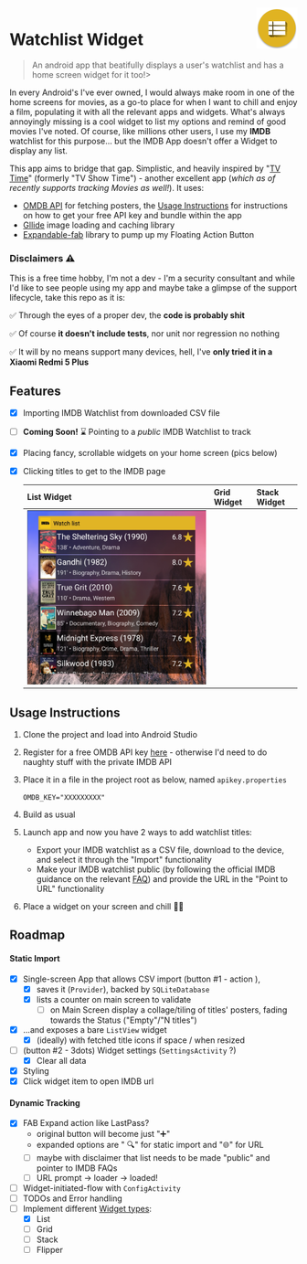 <img src="app/src/main/res/mipmap-hdpi/ic_launcher.png" align="right"/>

# Watchlist Widget

> An android app that beatifully displays a user's watchlist and has a home screen widget for it too!> 

In every Android's I've ever owned, I would always make room in one of the home screens for movies, as a go-to place for when I want to chill and enjoy a film, populating it with all the relevant apps and widgets. What's always annoyingly missing is a cool widget to list my options and remind of good movies I've noted. Of course, like millions other users, I use my **IMDB** watchlist for this purpose... but the IMDB App doesn't offer a Widget to display any list.

This app aims to bridge that gap. Simplistic, and heavily inspired by "[TV Time](https://www.tvtime.com/)" (formerly "TV Show Time") - another excellent app (*which as of recently supports tracking Movies as well!*). It uses:

* [OMDB API](http://www.omdbapi.com/) for fetching posters, the [Usage Instructions](#usage-instructions) for instructions on how to get your free API key and bundle within the app 
* [Gllide](https://github.com/bumptech/glide) image loading and caching library
* [Expandable-fab](https://github.com/nambicompany/expendable-fab) library to pump up my Floating Action Button



### Disclaimers :warning:

This is a free time hobby, I'm not a dev - I'm a security consultant and while I'd like to see people using my app and maybe take a glimpse of the support lifecycle, take this repo as it is:

:white_check_mark: Through the eyes of a proper dev, the **code is probably shit**

:white_check_mark: Of course **it doesn't include tests**, nor unit nor regression no nothing

:white_check_mark: It will by no means support many devices, hell, I've **only tried it in a Xiaomi Redmi 5 Plus** 

 





## Features

- [x] Importing IMDB Watchlist from downloaded CSV file

- [ ] **Coming Soon!** :hourglass: Pointing to a *public* IMDB Watchlist to track

- [x] Placing fancy, scrollable widgets on your home screen (pics below)

- [x] Clicking titles to get to the IMDB page

  | List Widget                 | Grid Widget | Stack Widget |
  | --------------------------- | ----------- | ------------ |
  | ![](listwidget-cropped.jpg) |             |              |

  



## Usage Instructions

1. Clone the project and load into Android Studio

2. Register for a free OMDB API key [here](http://www.omdbapi.com/apikey.aspx)  - otherwise I'd need to do naughty stuff with the private IMDB API 

3. Place it in a file in the project root as below, named `apikey.properties`

   ```
   OMDB_KEY="XXXXXXXXX"
   ```

4. Build as usual 

5. Launch app and now you have 2 ways to add watchlist titles:

   * Export your IMDB watchlist as a CSV file, download to the device, and select it through the "Import" functionality
   * Make your IMDB watchlist public (by following the official IMDB guidance on the relevant [FAQ](https://help.imdb.com/article/imdb/track-movies-tv/watchlist-faq/G9PA556494DM8YBA#)) and provide the URL in the "Point to URL"  functionality

6. Place a widget on your screen and chill :popcorn::popcorn:



## Roadmap

#### Static Import

- [x] Single-screen App that allows CSV import (button #1 - action ), 
  - [x] saves it (`Provider`), backed by `SQLiteDatabase`
  - [x] lists a counter on main screen to validate 
    - [ ] on Main Screen display a collage/tiling of titles' posters, fading towards the Status ("Empty"/"N titles")
- [x] ...and exposes  a bare `ListView`  widget 
  - [x] (ideally) with fetched title icons if space / when resized
- [ ] (button #2 - 3dots) Widget settings (`SettingsActivity` ?)
  - [x] Clear all data
- [x] Styling
- [x] Click widget item to open IMDB url

#### Dynamic Tracking

- [x] FAB Expand action like LastPass?
  * original button will become just ":heavy_plus_sign:"
  * expanded options are " :mag:" for static import and ":globe_with_meridians:" for URL 
  * [ ] maybe with disclaimer that list needs to be made "public" and pointer to IMDB FAQs
  * [ ] URL prompt -> loader -> loaded! 
- [ ] Widget-initiated-flow with `ConfigActivity`
- [ ] TODOs and Error handling 
- [ ] Implement different  [Widget types](https://developer.android.com/guide/topics/appwidgets/collections):
  - [x] List
  - [ ] Grid
  - [ ] Stack
  - [ ] Flipper